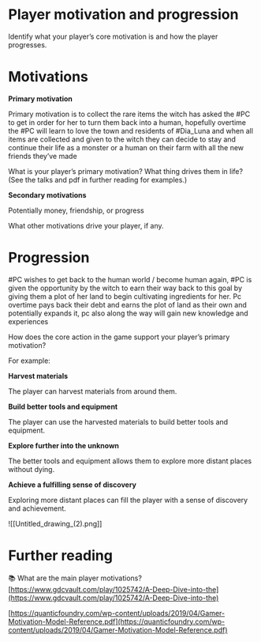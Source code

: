 # Player motivation and progression

Identify what your player’s core motivation is and how the player progresses.

# Motivations

**Primary motivation**

Primary motivation is to collect the rare items the witch has asked the #PC to get in order for her to turn them back into a human, hopefully overtime the #PC will learn to love the town and residents of #Dia_Luna and when all items are collected and given to the witch they can decide to stay and continue their life as a monster or a human on their farm with all the new friends they’ve made

What is your player’s primary motivation? What thing drives them in life? (See the talks and pdf in further reading for examples.)

**Secondary motivations**

Potentially money, friendship, or progress

What other motivations drive your player, if any.

# Progression


#PC wishes to get back to the human world / become human again, #PC is given the opportunity by the witch to earn their way back to this goal by giving them a plot of her land to begin cultivating ingredients for her. Pc overtime pays back their debt and earns the plot of land as their own and potentially expands it, pc also along the way will gain new knowledge and experiences 

How does the core action in the game support your player’s primary motivation?

For example:

**Harvest materials**

The player can harvest materials from around them.

**Build better tools and equipment**

The player can use the harvested materials to build better tools and equipment.

**Explore further into the unknown**

The better tools and equipment allows them to explore more distant places without dying.

**Achieve a fulfilling sense of discovery**

Exploring more distant places can fill the player with a sense of discovery and achievement.

![[Untitled_drawing_(2).png]]

# Further reading


📚 What are the main player motivations?
[https://www.gdcvault.com/play/1025742/A-Deep-Dive-into-the](https://www.gdcvault.com/play/1025742/A-Deep-Dive-into-the)

[https://quanticfoundry.com/wp-content/uploads/2019/04/Gamer-Motivation-Model-Reference.pdf](https://quanticfoundry.com/wp-content/uploads/2019/04/Gamer-Motivation-Model-Reference.pdf)


